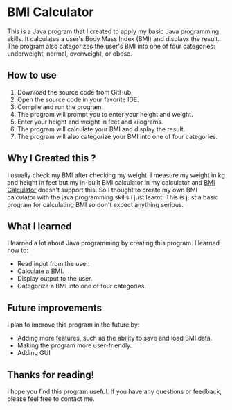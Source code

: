 # BMI Calculator

This is a Java program that I created to apply my basic Java programming skills. It calculates a user's Body Mass Index (BMI) and displays the result. The program also categorizes the user's BMI into one of four categories: underweight, normal, overweight, or obese.

## How to use

1. Download the source code from GitHub.
2. Open the source code in your favorite IDE.
3. Compile and run the program.
4. The program will prompt you to enter your height and weight.
5. Enter your height and weight in feet and kilograms.
6. The program will calculate your BMI and display the result.
7. The program will also categorize your BMI into one of four categories.

## Why I Created this ?

I usually check my BMI after checking my weight. I measure my weight in kg and height in feet but my in-built BMI calculator in my calculator and [BMI Calculator](https://www.calculator.net/bmi-calculator.html) doesn't support this. So I thought to create my own BMI calculator with the java programming skills i just learnt. This is just a basic program for calculating BMI so don't expect anything serious.

## What I learned

I learned a lot about Java programming by creating this program. I learned how to:

* Read input from the user.
* Calculate a BMI.
* Display output to the user.
* Categorize a BMI into one of four categories.

## Future improvements

I plan to improve this program in the future by:

* Adding more features, such as the ability to save and load BMI data.
* Making the program more user-friendly.
* Adding GUI

## Thanks for reading!

I hope you find this program useful. If you have any questions or feedback, please feel free to contact me.
